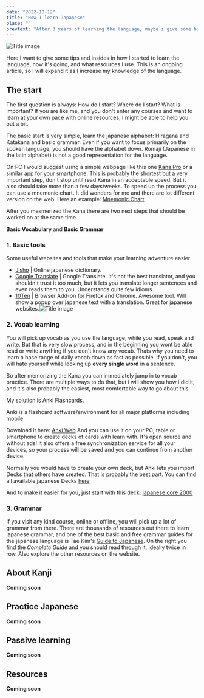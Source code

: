 ```yaml
---
date: "2022-10-12"
title: "How I learn Japanese"
place: ""
prevtext: "After 3 years of learning the language, maybe i give some hints about how I started..."
---
```


![Title image](/static/post-media/how-i-learn-japanese/textbook.png#postimgtype)

Here I want to give some tips and insides in how I started to learn the language, how it's going, and what resources I use.
This is an ongoing article, so I will expand it as I increase my knowledge of the language. 


## The start

The first question is always: How do I start? Where do I start? What is important?
If you are like me, and you don't enter any courses and want to learn at your own pace with online resources, I might be able to help you out a bit.

The basic start is very simple, learn the japanese alphabet: Hiragana and Katakana
and basic grammar. Even if you want to focus primarily on the spoken language, you should have the alphabet down. 
Romaji (Japanese in the latin alphabet) is not a good representation for the language.

On PC I would suggest using a simple webpage like this one [Kana Pro](https://kana.pro/) or a similar app for your smartphone. This is probably the shortest but a very important step,
don't stop until read Kana in an acceptable speed. But it also should take more than a few days/weeks.
To speed up the process you can use a mnemonic chart. It did wonders for me and there are lot different version on the web.
Here an example: [Mnemonic Chart](https://commons.wikimedia.org/wiki/File:Japanese_Kana_Mnemonic_Chart.png)

After you mesmerized the Kana there are two next steps that should be worked on at the same time.

**Basic Vocabulary** and **Basic Grammar**


### 1. Basic tools

Some useful websites and tools that make your learning adventure easier.

 * [Jisho](https://jisho.org/) | Online japanese dictionary.
 * [Google Translate](https://translate.google.com/) | Google Translate. It's not the best translator, and you shouldn't trust it too much, but it lets you translate longer sentences and even reads them to you. Understands quite few idioms.
 * [10Ten](https://addons.mozilla.org/en-US/firefox/addon/10ten-ja-reader/) | Browser Add-on for Firefox and Chrome. Awesome tool. Will show a popup over japanese text with a translation. Great for japanese websites.![Title image](/static/post-media/how-i-learn-japanese/10ten_example.jpg#postimgtype)
    


### 2. Vocab learning

You will pick up vocab as you use the language, while you read, speak and write. But that is very slow process, 
and in the beginning you wont be able read or write anything if you don't know any vocab. 
Thats why you need to learn a base range of daily vocab down as fast as possible. If you don't, you will hate yourself while looking up **every single word** in a sentence.

So after memorizing the Kana you can immediately jump in to vocab practice.
There are multiple ways to do that, but i will show you how i did it, and it's also probably the easiest, most comfortable way to go about this.

My solution is Anki Flashcards.

Anki is a flashcard software/environment for all major platforms including mobile.

Download it here: [Anki Web](https://apps.ankiweb.net/)
And you can use it on your PC, table or smartphone to create decks of cards with learn with. It's open source and without ads!
It also offers a free synchronization service for all your devices, so your process will be saved and you can continue from another device.

Normally you would have to create your own deck, but Anki lets you import Decks that others have created. That is probably the best part.
You can find all available japanese Decks [here](https://ankiweb.net/shared/decks/japanese)

And to make it easier for you, just start with this deck:
[japanese core 2000](https://ankiweb.net/shared/info/2141233552)


### 3. Grammar

If you visit any kind course, online or offline, you will pick up a lot of grammar from there. 
There are thousands of resources out there to learn japanese grammar, 
and one of the best basic and free grammar guides for the japanese language is Tae Kim's [Guide to Japanese](https://guidetojapanese.org/learn/).
On the right you find the *Complete Guide* and you should read through it, ideally twice in row.
Also explore the other resources on the website.



## About Kanji

**Coming soon**


## Practice Japanese


**Coming soon**

## Passive learning


**Coming soon**

## Resources


**Coming soon**

